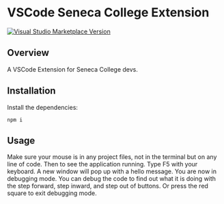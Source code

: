 # VSCode Seneca College Extension

<a href="https://marketplace.visualstudio.com/items?itemName=antfu.ext-name" target="__blank"><img src="https://img.shields.io/visual-studio-marketplace/v/antfu.ext-name.svg?color=eee&amp;label=VS%20Code%20Marketplace&logo=visual-studio-code" alt="Visual Studio Marketplace Version" /></a>

## Overview

A VSCode Extension for Seneca College devs.

## Installation

Install the dependencies:

```
npm i
```

## Usage

Make sure your mouse is in any project files, not in the terminal but on any line of code. Then to see the application running. Type F5 with your keyboard. A new window will pop up with a hello message. You are now in debugging mode. You can debug the code to find out what it is doing with the step forward, step inward, and step out of buttons. Or press the red square to exit debugging mode.
